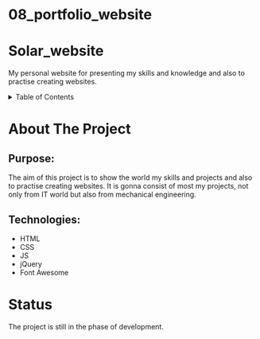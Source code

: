 # 08_portfolio_website
# Solar_website
My personal website for presenting my skills and knowledge and also to practise creating websites.

<!-- TABLE OF CONTENTS -->
<details>
  <summary>Table of Contents</summary>
  <ol>
    <li>
      <a href="#about-the-project">About The Project</a>
      <ul>
        <li><a href="#purpose">Purpose:</a></li>
        <li><a href="#technologies">Technologies:</a></li>
      </ul>
    </li>
    <li>
      <a href="#status">Status</a>
    </li>
  </ol>
</details>
 
<!-- ABOUT THE PROJECT -->
# About The Project
## Purpose:
The aim of this project is to show the world my skills and projects and also to practise creating websites.
It is gonna consist of most my projects, not only from IT world but also from mechanical engineering.
## Technologies:
* HTML
* CSS
* JS
* jQuery
* Font Awesome
<!-- STATUS -->
# Status
The project is still in the phase of development.
